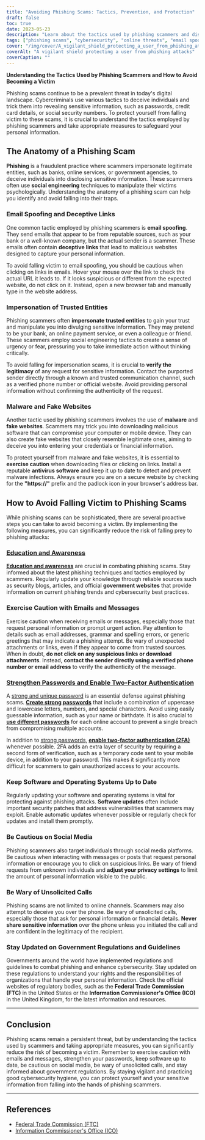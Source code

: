 ```yaml
---
title: "Avoiding Phishing Scams: Tactics, Prevention, and Protection"
draft: false
toc: true
date: 2023-05-23
description: "Learn about the tactics used by phishing scammers and discover effective strategies to protect yourself from becoming a victim."
tags: ["phishing scams", "cybersecurity", "online threats", "email spoofing", "social engineering", "malware protection", "online safety", "data security", "identity theft", "password security", "two-factor authentication", "software updates", "government regulations", "online privacy", "cyber awareness", "digital fraud", "phishing awareness", "social media safety", "online scams", "cybercrime prevention"]
cover: "/img/cover/A_vigilant_shield_protecting_a_user_from_phishing_attacks.png"
coverAlt: "A vigilant shield protecting a user from phishing attacks"
coverCaption: ""
---
```


**Understanding the Tactics Used by Phishing Scammers and How to Avoid Becoming a Victim**

Phishing scams continue to be a prevalent threat in today's digital landscape. Cybercriminals use various tactics to deceive individuals and trick them into revealing sensitive information, such as passwords, credit card details, or social security numbers. To protect yourself from falling victim to these scams, it is crucial to understand the tactics employed by phishing scammers and take appropriate measures to safeguard your personal information.

## The Anatomy of a Phishing Scam

**Phishing** is a fraudulent practice where scammers impersonate legitimate entities, such as banks, online services, or government agencies, to deceive individuals into disclosing sensitive information. These scammers often use **social engineering** techniques to manipulate their victims psychologically. Understanding the anatomy of a phishing scam can help you identify and avoid falling into their traps.

### Email Spoofing and Deceptive Links

One common tactic employed by phishing scammers is **email spoofing**. They send emails that appear to be from reputable sources, such as your bank or a well-known company, but the actual sender is a scammer. These emails often contain **deceptive links** that lead to malicious websites designed to capture your personal information.

To avoid falling victim to email spoofing, you should be cautious when clicking on links in emails. Hover your mouse over the link to check the actual URL it leads to. If it looks suspicious or different from the expected website, do not click on it. Instead, open a new browser tab and manually type in the website address.

### Impersonation of Trusted Entities

Phishing scammers often **impersonate trusted entities** to gain your trust and manipulate you into divulging sensitive information. They may pretend to be your bank, an online payment service, or even a colleague or friend. These scammers employ social engineering tactics to create a sense of urgency or fear, pressuring you to take immediate action without thinking critically.

To avoid falling for impersonation scams, it is crucial to **verify the legitimacy** of any request for sensitive information. Contact the purported sender directly through a known and trusted communication channel, such as a verified phone number or official website. Avoid providing personal information without confirming the authenticity of the request.

### Malware and Fake Websites

Another tactic used by phishing scammers involves the use of **malware** and **fake websites**. Scammers may trick you into downloading malicious software that can compromise your computer or mobile device. They can also create fake websites that closely resemble legitimate ones, aiming to deceive you into entering your credentials or financial information.

To protect yourself from malware and fake websites, it is essential to **exercise caution** when downloading files or clicking on links. Install a reputable **antivirus software** and keep it up to date to detect and prevent malware infections. Always ensure you are on a secure website by checking for the **"https://"** prefix and the padlock icon in your browser's address bar.

## How to Avoid Falling Victim to Phishing Scams

While phishing scams can be sophisticated, there are several proactive steps you can take to avoid becoming a victim. By implementing the following measures, you can significantly reduce the risk of falling prey to phishing attacks:

### [Education and Awareness](https://simeononsecurity.com/articles/how-to-build-and-manage-an-effective-cybersecurity-awareness-training-program/)

[**Education and awareness**](https://simeononsecurity.com/articles/how-to-build-and-manage-an-effective-cybersecurity-awareness-training-program/) are crucial in combating phishing scams. Stay informed about the latest phishing techniques and tactics employed by scammers. Regularly update your knowledge through reliable sources such as security blogs, articles, and official **government websites** that provide information on current phishing trends and cybersecurity best practices.

### Exercise Caution with Emails and Messages

Exercise caution when receiving emails or messages, especially those that request personal information or prompt urgent action. Pay attention to details such as email addresses, grammar and spelling errors, or generic greetings that may indicate a phishing attempt. Be wary of unexpected attachments or links, even if they appear to come from trusted sources. When in doubt, **do not click on any suspicious links or download attachments**. Instead, **contact the sender directly using a verified phone number or email address** to verify the authenticity of the message.

### [Strengthen Passwords and Enable Two-Factor Authentication](https://simeononsecurity.com/articles/what-are-the-diferent-kinds-of-factors-in-mfa/)

A [strong and unique password](https://simeononsecurity.com/articles/the-importance-of-password-security-and-best-practices/) is an essential defense against phishing scams. [**Create strong passwords**](https://simeononsecurity.com/articles/the-importance-of-password-security-and-best-practices/) that include a combination of uppercase and lowercase letters, numbers, and special characters. Avoid using easily guessable information, such as your name or birthdate. It is also crucial to [**use different passwords**](https://simeononsecurity.com/articles/bitwarden-and-keepassxc-vs-the-rest/) for each online account to prevent a single breach from compromising multiple accounts.

In addition to [strong passwords](https://simeononsecurity.com/articles/how-to-create-strong-passwords/), [**enable two-factor authentication (2FA)**](https://simeononsecurity.com/articles/what-are-the-diferent-kinds-of-factors-in-mfa/) whenever possible. 2FA adds an extra layer of security by requiring a second form of verification, such as a temporary code sent to your mobile device, in addition to your password. This makes it significantly more difficult for scammers to gain unauthorized access to your accounts.

### Keep Software and Operating Systems Up to Date

Regularly updating your software and operating systems is vital for protecting against phishing attacks. **Software updates** often include important security patches that address vulnerabilities that scammers may exploit. Enable automatic updates whenever possible or regularly check for updates and install them promptly.

### Be Cautious on Social Media

Phishing scammers also target individuals through social media platforms. Be cautious when interacting with messages or posts that request personal information or encourage you to click on suspicious links. Be wary of friend requests from unknown individuals and **adjust your privacy settings** to limit the amount of personal information visible to the public.

### Be Wary of Unsolicited Calls

Phishing scams are not limited to online channels. Scammers may also attempt to deceive you over the phone. Be wary of unsolicited calls, especially those that ask for personal information or financial details. **Never share sensitive information** over the phone unless you initiated the call and are confident in the legitimacy of the recipient.

### Stay Updated on Government Regulations and Guidelines

Governments around the world have implemented regulations and guidelines to combat phishing and enhance cybersecurity. Stay updated on these regulations to understand your rights and the responsibilities of organizations that handle your personal information. Check the official websites of regulatory bodies, such as the **Federal Trade Commission (FTC)** in the United States or the **Information Commissioner's Office (ICO)** in the United Kingdom, for the latest information and resources.

______

## Conclusion

Phishing scams remain a persistent threat, but by understanding the tactics used by scammers and taking appropriate measures, you can significantly reduce the risk of becoming a victim. Remember to exercise caution with emails and messages, strengthen your passwords, keep software up to date, be cautious on social media, be wary of unsolicited calls, and stay informed about government regulations. By staying vigilant and practicing good cybersecurity hygiene, you can protect yourself and your sensitive information from falling into the hands of phishing scammers.

______

## References

- [Federal Trade Commission (FTC)](https://www.ftc.gov/)
- [Information Commissioner's Office (ICO)](https://ico.org.uk/)
